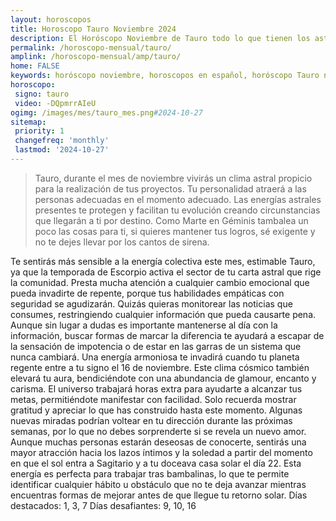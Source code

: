 ```yaml
---
layout: horoscopos
title: Horoscopo Tauro Noviembre 2024
description: El Horóscopo Noviembre de Tauro todo lo que tienen los astros preparados para este mes, amor, trabajo, familia. Todo sobre astrologia, tarot, predicciones. Horoscopo gratis en español, predicciones y astrología.
permalink: /horoscopo-mensual/tauro/
amplink: /horoscopo-mensual/amp/tauro/
home: FALSE
keywords: horóscopo noviembre, horoscopos en español, horóscopo Tauro noviembre , horóscopo esperanza gracia, horoscop, horóscopos gratis, horoscopo Tauro, Tarot, Astrologia, Zodíaco, Tauro, horoscopo gratis, horoscopo del mes 
horoscopo:
 signo: tauro
 video: -DQpmrrAIeU
ogimg: /images/mes/tauro_mes.png#2024-10-27
sitemap:
 priority: 1
 changefreq: 'monthly'
 lastmod: '2024-10-27'
---
```



 > Tauro, durante el mes de noviembre vivirás un clima astral propicio para la realización de tus proyectos. Tu personalidad atraerá a las personas adecuadas en el momento adecuado. Las energías astrales presentes te protegen y facilitan tu evolución creando circunstancias que llegarán a ti por destino. Como Marte en Géminis tambalea un poco las cosas para ti, si quieres mantener tus logros, sé exigente y no te dejes llevar por los cantos de sirena.



Te sentirás más sensible a la energía colectiva este mes, estimable Tauro, ya que la temporada de Escorpio activa el sector de tu carta astral que rige la comunidad. Presta mucha atención a cualquier cambio emocional que pueda invadirte de repente, porque tus habilidades empáticas con seguridad se agudizarán. Quizás quieras monitorear las noticias que consumes, restringiendo cualquier información que pueda causarte pena. Aunque sin lugar a dudas es importante mantenerse al día con la información, buscar formas de marcar la diferencia te ayudará a escapar de la sensación de impotencia o de estar en las garras de un sistema que nunca cambiará.
Una energía armoniosa te invadirá cuando tu planeta regente entre a tu signo el 16 de noviembre. Este clima cósmico también elevará tu aura, bendiciéndote con una abundancia de glamour, encanto y carisma. El universo trabajará horas extra para ayudarte a alcanzar tus metas, permitiéndote manifestar con facilidad. Solo recuerda mostrar gratitud y apreciar lo que has construido hasta este momento. Algunas nuevas miradas podrían voltear en tu dirección durante las próximas semanas, por lo que no debes sorprenderte si se revela un nuevo amor.
Aunque muchas personas estarán deseosas de conocerte, sentirás una mayor atracción hacia los lazos íntimos y la soledad a partir del momento en que el sol entra a Sagitario y a tu doceava casa solar el día 22. Esta energía es perfecta para trabajar tras bambalinas, lo que te permite identificar cualquier hábito u obstáculo que no te deja avanzar mientras encuentras formas de mejorar antes de que llegue tu retorno solar.
Días destacados: 1, 3, 7
Días desafiantes: 9, 10, 16